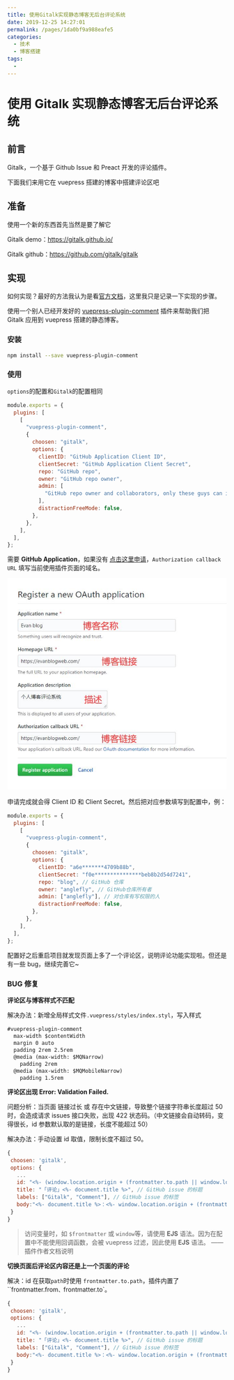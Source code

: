 ```yaml
---
title: 使用Gitalk实现静态博客无后台评论系统
date: 2019-12-25 14:27:01
permalink: /pages/1da0bf9a988eafe5
categories:
  - 技术
  - 博客搭建
tags:
  -
---
```


# 使用 Gitalk 实现静态博客无后台评论系统

## 前言

Gitalk，一个基于 Github Issue 和 Preact 开发的评论插件。

下面我们来用它在 vuepress 搭建的博客中搭建评论区吧

<!-- more -->

## 准备

使用一个新的东西首先当然是要了解它

Gitalk demo：<https://gitalk.github.io/>

Gitalk github：<https://github.com/gitalk/gitalk>

## 实现

如何实现？最好的方法我认为是看[官方文档](https://github.com/gitalk/gitalk/blob/master/readme-cn.md)，这里我只是记录一下实现的步骤。

使用一个别人已经开发好的 [vuepress-plugin-comment](https://github.com/dongyuanxin/vuepress-plugin-comment) 插件来帮助我们把 Gitalk 应用到 vuepress 搭建的静态博客。

### 安装

```sh
npm install --save vuepress-plugin-comment
```

### 使用

`options`的配置和`Gitalk`的配置相同

```js
module.exports = {
  plugins: [
    [
      "vuepress-plugin-comment",
      {
        choosen: "gitalk",
        options: {
          clientID: "GitHub Application Client ID",
          clientSecret: "GitHub Application Client Secret",
          repo: "GitHub repo",
          owner: "GitHub repo owner",
          admin: [
            "GitHub repo owner and collaborators, only these guys can initialize github issues",
          ],
          distractionFreeMode: false,
        },
      },
    ],
  ],
};
```

需要 **GitHub Application**，如果没有 [点击这里申请](https://github.com/settings/applications/new)，`Authorization callback URL` 填写当前使用插件页面的域名。

![](https://raw.githubusercontent.com/xugaoyi/image_store/master/blog/QQ%E6%88%AA%E5%9B%BE20191220124134.jpg)

申请完成就会得 Client ID 和 Client Secret。然后把对应参数填写到配置中，例：

```js
module.exports = {
  plugins: [
    [
      "vuepress-plugin-comment",
      {
        choosen: "gitalk",
        options: {
          clientID: "a6e*******4709b88b",
          clientSecret: "f0e***************beb8b2d54d7241",
          repo: "blog", // GitHub 仓库
          owner: "anglefly", // GitHub仓库所有者
          admin: ["anglefly"], // 对仓库有写权限的人
          distractionFreeMode: false,
        },
      },
    ],
  ],
};
```

配置好之后重启项目就发现页面上多了一个评论区，说明评论功能实现啦。但还是有一些 bug，继续完善它~

### BUG 修复

**评论区与博客样式不匹配**

解决办法：新增全局样式文件`.vuepress/styles/index.styl`，写入样式

```stylus
#vuepress-plugin-comment
  max-width $contentWidth
  margin 0 auto
  padding 2rem 2.5rem
  @media (max-width: $MQNarrow)
    padding 2rem
  @media (max-width: $MQMobileNarrow)
    padding 1.5rem
```

**评论区出现 Error: Validation Failed.**

问题分析：当页面 链接过长 或 存在中文链接，导致整个链接字符串长度超过 50 时，会造成请求 issues 接口失败，出现 422 状态码。（中文链接会自动转码，变得很长，id 参数默认取的是链接，长度不能超过 50）

解决办法：手动设置 id 取值，限制长度不超过 50。

```js
{
 choosen: 'gitalk',
 options: {
   ...
   id: "<%- (window.location.origin + (frontmatter.to.path || window.location.pathname)).slice(-50) %>", //  页面的唯一标识,长度不能超过50
   title: "「评论」<%- document.title %>", // GitHub issue 的标题
   labels: ["Gitalk", "Comment"], // GitHub issue 的标签
   body:"<%- document.title %>：<%- window.location.origin + (frontmatter.to.path || window.location.pathname) %>" // GitHub issue 的内容
 }
}
```

> 访问变量时，如 `$frontmatter` 或 `window`等，请使用 **EJS** 语法。因为在配置中不能使用回调函数，会被 vuepress 过滤，因此使用 **EJS** 语法。 ——插件作者文档说明

**切换页面后评论区内容还是上一个页面的评论**

解决：id 在获取`path`时使用 `frontmatter.to.path`，插件内置了 ``frontmatter.from`、`frontmatter.to`。

```js
{
 choosen: 'gitalk',
 options: {
   ...
   id: "<%- (window.location.origin + (frontmatter.to.path || window.location.pathname)).slice(-50) %>", //  页面的唯一标识,长度不能超过50
   title: "「评论」<%- document.title %>", // GitHub issue 的标题
   labels: ["Gitalk", "Comment"], // GitHub issue 的标签
   body:"<%- document.title %>：<%- window.location.origin + (frontmatter.to.path || window.location.pathname) %>" // GitHub issue 的内容
 }
}
```
